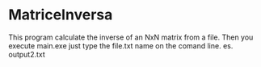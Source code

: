 # MatriceInversa
This program calculate the inverse of an NxN matrix from a file.
Then you execute main.exe just type the file.txt name on the comand line.
es. output2.txt
